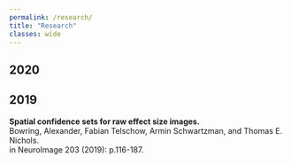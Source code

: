 ```yaml
---
permalink: /research/
title: "Research"
classes: wide
---
```


## 2020

## 2019
**Spatial confidence sets for raw effect size images.**  
Bowring, Alexander, Fabian Telschow, Armin Schwartzman, and Thomas E. Nichols.  
in NeuroImage 203 (2019): p.116-187.

